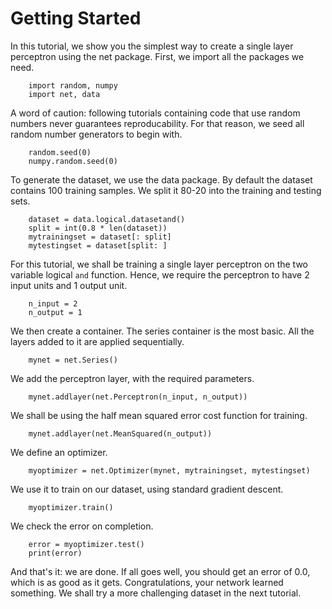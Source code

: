 # Getting Started

In this tutorial, we show you the simplest way to create a single layer
perceptron using the net package. First, we import all the packages we need.

		import random, numpy
		import net, data

A word of caution: following tutorials containing code that use random numbers
never guarantees reproducability. For that reason, we seed all random number
generators to begin with.

		random.seed(0)
		numpy.random.seed(0)

To generate the dataset, we use the data package. By default the dataset
contains 100 training samples. We split it 80-20 into the training and testing
sets.

		dataset = data.logical.datasetand()
		split = int(0.8 * len(dataset))
		mytrainingset = dataset[: split]
		mytestingset = dataset[split: ]

For this tutorial, we shall be training a single layer perceptron on the
two variable logical `and` function. Hence, we require the perceptron to have
2 input units and 1 output unit.

		n_input = 2
		n_output = 1

We then create a container. The series container is the most basic. All the
layers added to it are applied sequentially.

		mynet = net.Series()

We add the perceptron layer, with the required parameters.

		mynet.addlayer(net.Perceptron(n_input, n_output))

We shall be using the half mean squared error cost function for training.

		mynet.addlayer(net.MeanSquared(n_output))

We define an optimizer.

		myoptimizer = net.Optimizer(mynet, mytrainingset, mytestingset)

We use it to train on our dataset, using standard gradient descent.

		myoptimizer.train()

We check the error on completion.

		error = myoptimizer.test()
		print(error)

And that's it: we are done. If all goes well, you should get an error of 0.0,
which is as good as it gets. Congratulations, your network learned something.
We shall try a more challenging dataset in the next tutorial.
